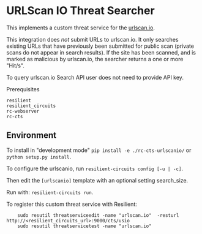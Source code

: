 # URLScan IO Threat Searcher

This implements a custom threat service for the 
[urlscan.io](https://urlscan.io/).

This integration does *not* submit URLs to urlscan.io.  It only searches existing URLs that have previously been
submitted for public scan (private scans do not appear in search results).  If the site has been scanned, and is
marked as malicious by urlscan.io, the searcher returns a one or more "Hit/s".

To query urlscan.io Search API user does not need to provide API key.

Prerequisites
```
resilient
resilient_circuits
rc-webserver
rc-cts
```

## Environment

To install in "development mode"
    `pip install -e ./rc-cts-urlscanio/`
or 
    `python setup.py install`.

To configure the urlscanio, run `resilient-circuits config [-u | -c]`. 

Then edit the `[urlscanio]` template with an optional setting search_size.

Run with: `resilient-circuits run`.

To register this custom threat service with Resilient:
```
    sudo resutil threatserviceedit -name "urlscan.io"  -resturl http://<resilient_circuits_url>:9000/cts/usio
    sudo resutil threatservicetest -name "urlscan.io"
```
